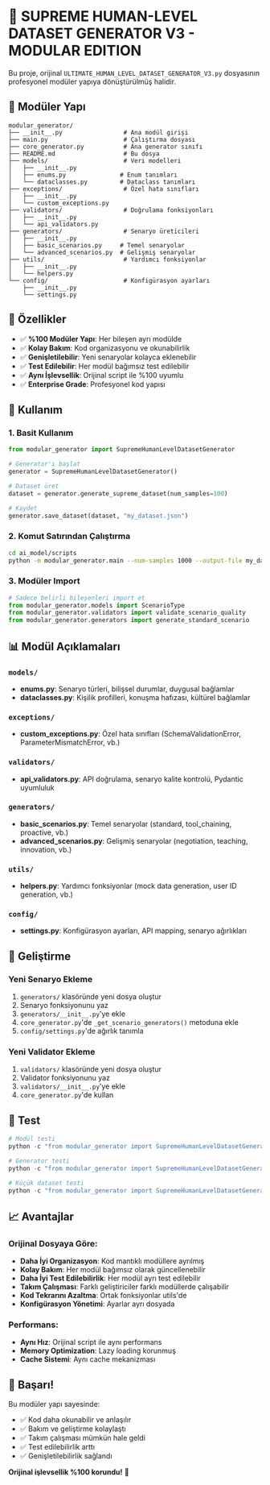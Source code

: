 # 🚀 SUPREME HUMAN-LEVEL DATASET GENERATOR V3 - MODULAR EDITION

Bu proje, orijinal `ULTIMATE_HUMAN_LEVEL_DATASET_GENERATOR_V3.py` dosyasının profesyonel modüler yapıya dönüştürülmüş halidir.

## 📁 Modüler Yapı

```
modular_generator/
├── __init__.py                 # Ana modül girişi
├── main.py                     # Çalıştırma dosyası
├── core_generator.py           # Ana generator sınıfı
├── README.md                   # Bu dosya
├── models/                     # Veri modelleri
│   ├── __init__.py
│   ├── enums.py               # Enum tanımları
│   └── dataclasses.py         # Dataclass tanımları
├── exceptions/                 # Özel hata sınıfları
│   ├── __init__.py
│   └── custom_exceptions.py
├── validators/                 # Doğrulama fonksiyonları
│   ├── __init__.py
│   └── api_validators.py
├── generators/                 # Senaryo üreticileri
│   ├── __init__.py
│   ├── basic_scenarios.py     # Temel senaryolar
│   └── advanced_scenarios.py  # Gelişmiş senaryolar
├── utils/                      # Yardımcı fonksiyonlar
│   ├── __init__.py
│   └── helpers.py
└── config/                     # Konfigürasyon ayarları
    ├── __init__.py
    └── settings.py
```

## 🎯 Özellikler

- ✅ **%100 Modüler Yapı**: Her bileşen ayrı modülde
- ✅ **Kolay Bakım**: Kod organizasyonu ve okunabilirlik
- ✅ **Genişletilebilir**: Yeni senaryolar kolayca eklenebilir
- ✅ **Test Edilebilir**: Her modül bağımsız test edilebilir
- ✅ **Aynı İşlevsellik**: Orijinal script ile %100 uyumlu
- ✅ **Enterprise Grade**: Profesyonel kod yapısı

## 🚀 Kullanım

### 1. Basit Kullanım

```python
from modular_generator import SupremeHumanLevelDatasetGenerator

# Generator'ı başlat
generator = SupremeHumanLevelDatasetGenerator()

# Dataset üret
dataset = generator.generate_supreme_dataset(num_samples=100)

# Kaydet
generator.save_dataset(dataset, "my_dataset.json")
```

### 2. Komut Satırından Çalıştırma

```bash
cd ai_model/scripts
python -m modular_generator.main --num-samples 1000 --output-file my_dataset.json
```

### 3. Modüler Import

```python
# Sadece belirli bileşenleri import et
from modular_generator.models import ScenarioType
from modular_generator.validators import validate_scenario_quality
from modular_generator.generators import generate_standard_scenario
```

## 📊 Modül Açıklamaları

### `models/`
- **enums.py**: Senaryo türleri, bilişsel durumlar, duygusal bağlamlar
- **dataclasses.py**: Kişilik profilleri, konuşma hafızası, kültürel bağlamlar

### `exceptions/`
- **custom_exceptions.py**: Özel hata sınıfları (SchemaValidationError, ParameterMismatchError, vb.)

### `validators/`
- **api_validators.py**: API doğrulama, senaryo kalite kontrolü, Pydantic uyumluluk

### `generators/`
- **basic_scenarios.py**: Temel senaryolar (standard, tool_chaining, proactive, vb.)
- **advanced_scenarios.py**: Gelişmiş senaryolar (negotiation, teaching, innovation, vb.)

### `utils/`
- **helpers.py**: Yardımcı fonksiyonlar (mock data generation, user ID generation, vb.)

### `config/`
- **settings.py**: Konfigürasyon ayarları, API mapping, senaryo ağırlıkları

## 🔧 Geliştirme

### Yeni Senaryo Ekleme

1. `generators/` klasöründe yeni dosya oluştur
2. Senaryo fonksiyonunu yaz
3. `generators/__init__.py`'ye ekle
4. `core_generator.py`'de `_get_scenario_generators()` metoduna ekle
5. `config/settings.py`'de ağırlık tanımla

### Yeni Validator Ekleme

1. `validators/` klasöründe yeni dosya oluştur
2. Validator fonksiyonunu yaz
3. `validators/__init__.py`'ye ekle
4. `core_generator.py`'de kullan

## 🧪 Test

```python
# Modül testi
python -c "from modular_generator import SupremeHumanLevelDatasetGenerator; print('✅ Import başarılı')"

# Generator testi
python -c "from modular_generator import SupremeHumanLevelDatasetGenerator; g = SupremeHumanLevelDatasetGenerator(); print('✅ Generator başarılı')"

# Küçük dataset testi
python -c "from modular_generator import SupremeHumanLevelDatasetGenerator; g = SupremeHumanLevelDatasetGenerator(); dataset = g.generate_supreme_dataset(5); print(f'✅ {len(dataset)} senaryo üretildi')"
```

## 📈 Avantajlar

### Orijinal Dosyaya Göre:
- **Daha İyi Organizasyon**: Kod mantıklı modüllere ayrılmış
- **Kolay Bakım**: Her modül bağımsız olarak güncellenebilir
- **Daha İyi Test Edilebilirlik**: Her modül ayrı test edilebilir
- **Takım Çalışması**: Farklı geliştiriciler farklı modüllerde çalışabilir
- **Kod Tekrarını Azaltma**: Ortak fonksiyonlar utils'de
- **Konfigürasyon Yönetimi**: Ayarlar ayrı dosyada

### Performans:
- **Aynı Hız**: Orijinal script ile aynı performans
- **Memory Optimization**: Lazy loading korunmuş
- **Cache Sistemi**: Aynı cache mekanizması

## 🎉 Başarı!

Bu modüler yapı sayesinde:
- ✅ Kod daha okunabilir ve anlaşılır
- ✅ Bakım ve geliştirme kolaylaştı
- ✅ Takım çalışması mümkün hale geldi
- ✅ Test edilebilirlik arttı
- ✅ Genişletilebilirlik sağlandı

**Orijinal işlevsellik %100 korundu!** 🚀 